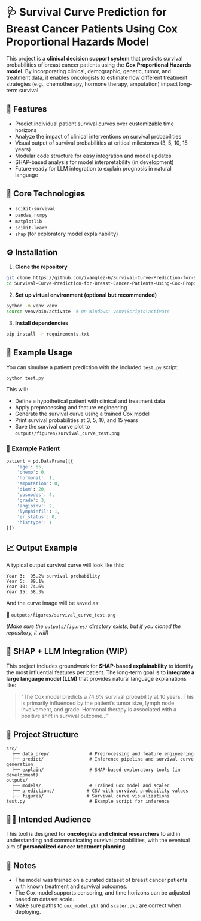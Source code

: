 # 🩺 Survival Curve Prediction for Breast Cancer Patients Using Cox Proportional Hazards Model

This project is a **clinical decision support system** that predicts survival probabilities of breast cancer patients using the **Cox Proportional Hazards model**. By incorporating clinical, demographic, genetic, tumor, and treatment data, it enables oncologists to estimate how different treatment strategies (e.g., chemotherapy, hormone therapy, amputation) impact long-term survival.

## 🚀 Features

- Predict individual patient survival curves over customizable time horizons
- Analyze the impact of clinical interventions on survival probabilities
- Visual output of survival probabilities at critical milestones (3, 5, 10, 15 years)
- Modular code structure for easy integration and model updates
- SHAP-based analysis for model interpretability (in development)
- Future-ready for LLM integration to explain prognosis in natural language

## 🧠 Core Technologies

- `scikit-survival`
- `pandas`, `numpy`
- `matplotlib`
- `scikit-learn`
- `shap` (for exploratory model explainability)

## ⚙️ Installation

1. **Clone the repository**

```bash
git clone https://github.com/ivanglez-6/Survival-Curve-Prediction-for-Breast-Cancer-Patients-Using-Cox-Proportional-Hazards-Model.git
cd Survival-Curve-Prediction-for-Breast-Cancer-Patients-Using-Cox-Proportional-Hazards-Model
```

2. **Set up virtual environment (optional but recommended)**

```bash
python -m venv venv
source venv/bin/activate  # On Windows: venv\Scripts\activate
```

3. **Install dependencies**

```bash
pip install -r requirements.txt
```

## 🧪 Example Usage

You can simulate a patient prediction with the included `test.py` script:

```bash
python test.py
```

This will:
- Define a hypothetical patient with clinical and treatment data
- Apply preprocessing and feature engineering
- Generate the survival curve using a trained Cox model
- Print survival probabilities at 3, 5, 10, and 15 years
- Save the survival curve plot to `outputs/figures/survival_curve_test.png`

### 🧬 Example Patient

```python
patient = pd.DataFrame([{
    'age': 55,
    'chemo': 0,
    'hormonal': 1,
    'amputation': 0,
    'diam': 20,
    'posnodes': 4,
    'grade': 3,
    'angioinv': 2,
    'lymphinfil': 1,
    'er_status': 0,
    'histtype': 1
}])
```

## 📈 Output Example

A typical output survival curve will look like this:

```
Year 3:  95.2% survival probability
Year 5:  89.1%
Year 10: 74.6%
Year 15: 58.3%
```

And the curve image will be saved as:

📁 `outputs/figures/survival_curve_test.png`

*(Make sure the `outputs/figures/` directory exists, but if you cloned the repository, it will)*

## 🧠 SHAP + LLM Integration (WIP)

This project includes groundwork for **SHAP-based explainability** to identify the most influential features per patient. The long-term goal is to **integrate a large language model (LLM)** that provides natural language explanations like:

> “The Cox model predicts a 74.6% survival probability at 10 years. This is primarily influenced by the patient’s tumor size, lymph node involvement, and grade. Hormonal therapy is associated with a positive shift in survival outcome…”

## 📂 Project Structure

```
src/
  ├── data_prep/               # Preprocessing and feature engineering
  ├── predict/                 # Inference pipeline and survival curve generation
  ├── explain/                 # SHAP-based exploratory tools (in development)
outputs/
  ├── models/                  # Trained Cox model and scaler
  ├── predictions/            # CSV with survival probability values
  ├── figures/                # Survival curve visualizations
test.py                        # Example script for inference
```

## 🧑‍⚕️ Intended Audience

This tool is designed for **oncologists and clinical researchers** to aid in understanding and communicating survival probabilities, with the eventual aim of **personalized cancer treatment planning**.

## 📌 Notes

- The model was trained on a curated dataset of breast cancer patients with known treatment and survival outcomes.
- The Cox model supports censoring, and time horizons can be adjusted based on dataset scale.
- Make sure paths to `cox_model.pkl` and `scaler.pkl` are correct when deploying.